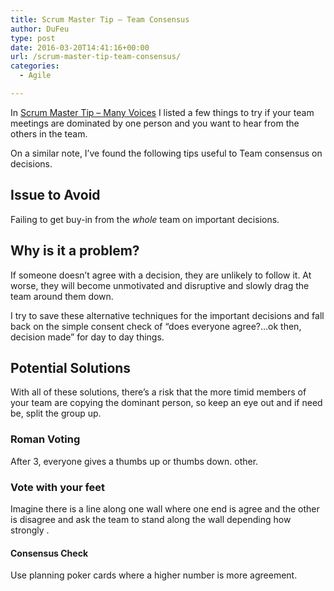 ```yaml
---
title: Scrum Master Tip – Team Consensus
author: DuFeu
type: post
date: 2016-03-20T14:41:16+00:00
url: /scrum-master-tip-team-consensus/
categories:
  - Agile

---
```

In [Scrum Master Tip &#8211; Many Voices][1] I listed a few things to try if your team meetings are dominated by one person and you want to hear from the others in the team.

On a similar note, I&#8217;ve found the following tips useful to Team consensus on decisions.

## Issue to Avoid

Failing to get buy-in from the _whole_ team on important decisions.

## Why is it a problem?

If someone doesn&#8217;t agree with a decision, they are unlikely to follow it. At worse, they will become unmotivated and disruptive and slowly drag the team around them down.

I try to save these alternative techniques for the important decisions and fall back on the simple consent check of &#8220;does everyone agree?&#8230;ok then, decision made&#8221; for day to day things.

## Potential Solutions

With all of these solutions, there&#8217;s a risk that the more timid members of your team are copying the dominant person, so keep an eye out and if need be, split the group up.

### Roman Voting

After 3, everyone gives a thumbs up or thumbs down. other.

### Vote with your feet

Imagine there is a line along one wall where one end is agree and the other is disagree and ask the team to stand along the wall depending how strongly .

#### Consensus Check

Use planning poker cards where a higher number is more agreement.

 [1]: http://localhost:8000/empty/scrum-master-tip-many-voices/